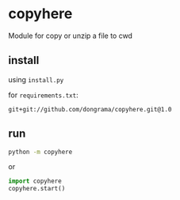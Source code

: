 # copyhere

Module for copy or unzip a file to cwd

## install

using `install.py`

for `requirements.txt`:

```text
git+git://github.com/dongrama/copyhere.git@1.0
```

## run

```bash
python -m copyhere
```

or

```python
import copyhere
copyhere.start()
```